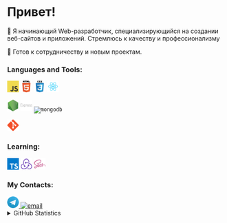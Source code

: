 # Привет!

🚀 Я начинающий Web-разработчик, специализирующийся на создании веб-сайтов и приложений. Стремлюсь к качеству и профессионализму


🤝 Готов к сотрудничеству и новым проектам.

### Languages and Tools:
<code><img height="27" src="https://raw.githubusercontent.com/github/explore/80688e429a7d4ef2fca1e82350fe8e3517d3494d/topics/javascript/javascript.png" alt="Javascript" title="JavaScript"></code>
<code><img height="27" src="https://raw.githubusercontent.com/github/explore/80688e429a7d4ef2fca1e82350fe8e3517d3494d/topics/html/html.png" alt="HTML" title="HTML"></code>
<code><img height="27" src="https://raw.githubusercontent.com/github/explore/80688e429a7d4ef2fca1e82350fe8e3517d3494d/topics/css/css.png" alt="CSS" title="CSS"></code>
<code><img height="27" src="https://raw.githubusercontent.com/github/explore/80688e429a7d4ef2fca1e82350fe8e3517d3494d/topics/react/react.png" alt="React" title="React"></code>

<code><img height="27" src="https://raw.githubusercontent.com/github/explore/80688e429a7d4ef2fca1e82350fe8e3517d3494d/topics/nodejs/nodejs.png" alt="Nodejs" title="Node.js"></code>
<code><img height="27" src="https://raw.githubusercontent.com/github/explore/80688e429a7d4ef2fca1e82350fe8e3517d3494d/topics/express/express.png" alt="Express" title="Express.js"></code>
<code><img height="27" src="https://encrypted-tbn0.gstatic.com/images?q=tbn%3AANd9GcSTTzPAw-55ssm1Im594xYZ9eRQu2JylrkYLg&usqp=CAU" alt="mongodb" title="MongoDB"></code>

<code><img height="27" src="https://raw.githubusercontent.com/devicons/devicon/master/icons/git/git-original.svg" alt="git" title="Git"></code>

### Learning:
<code><img height="27" src="https://raw.githubusercontent.com/github/explore/80688e429a7d4ef2fca1e82350fe8e3517d3494d/topics/typescript/typescript.png" alt="Typescript" title="TypeScript"></code>
<code><img height="27" src="https://raw.githubusercontent.com/github/explore/80688e429a7d4ef2fca1e82350fe8e3517d3494d/topics/redux/redux.png" alt="redux" title="Redux"></code>
<code><img height="27" src="https://raw.githubusercontent.com/github/explore/80688e429a7d4ef2fca1e82350fe8e3517d3494d/topics/sass/sass.png" alt="sass" title="Sass"></code>
### My Contacts:
<a href="https://t.me/novelth" title="Telegram">
    <img height="27" src="https://raw.githubusercontent.com/github/explore/80688e429a7d4ef2fca1e82350fe8e3517d3494d/topics/telegram/telegram.png" alt="Telegram" title="Telegram">
</a>

<a href="mailto:novelthunderstorm@gmail.com" title="Email">
    <img height="27" src="https://github.com/BarahBabah/BarahBabah/assets/108397448/b08b0726-1f93-4925-8ad9-84adfc627140" alt="email" title="Email">
</a>


<details>
    
<summary>GitHub Statistics</summary>

![](https://github-readme-stats.vercel.app/api/top-langs/?username=barahbabah&hide_border=true&layout=compact&theme=apprentice)

</details>
